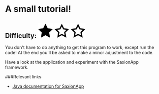 # A small tutorial!
## Difficulty: ![Filled](../resources/star-filled.svg) ![Outlined](../resources/star-outlined.svg) ![Outlined](../resources/star-outlined.svg) 

You don't have to do anything to get this program to work, except run the code! At the end you'll be asked to make a minor adjustment to the code.

Have a look at the application and experiment with the SaxionApp framework.

###Relevant links
* [Java documentation for SaxionApp](https://saxionapp.hboictlab.nl/nl/saxion/app/SaxionApp.html)